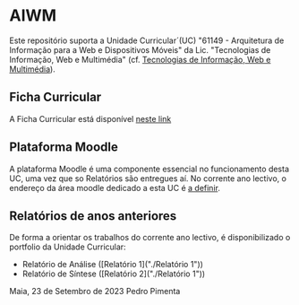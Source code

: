 # AIWM

Este repositório suporta a Unidade Curricular´(UC) "61149 - Arquitetura de Informação para a Web e Dispositivos Móveis" da Lic. "Tecnologias de Informação, Web e Multimédia" (cf. [Tecnologias de Informação, Web e Multimédia](https://www.ipmaia.pt/pt/ensino/oferta-formativa/licenciaturas/tecnologias-informacao-web-multimedia)).


## Ficha Curricular

A Ficha Curricular está disponível [neste link](https://docs.google.com/document/d/1RZDl0Nfi6mycDynmVgwBAut_lqBf9s7sF1PiAQs7gMo/edit) 


## Plataforma Moodle

A plataforma Moodle é uma componente essencial no funcionamento desta UC, uma vez que so Relatórios são entregues aí.
No corrente ano lectivo, o endereço da área moodle dedicado a esta UC é [a definir](xxxxxxxxxxxxxx). 


## Relatórios de anos anteriores

De forma a orientar os trabalhos do corrente ano lectivo, é disponibilizado o portfolio da Unidade Curricular:
- Relatório de Análise ([Relatório 1]("./Relatório 1"))
- Relatório de Síntese ([Relatório 2]("./Relatório 1"))

Maia, 23 de Setembro de 2023
Pedro Pimenta